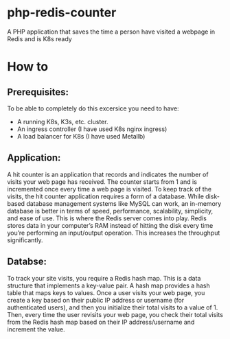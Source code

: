 # php-redis-counter
A PHP application that saves the time a person have visited a webpage in Redis and is K8s ready

# How to

## Prerequisites:
To be able to completely do this excersice you need to have:
- A running K8s, K3s, etc. cluster.
- An ingress controller (I have used K8s nginx ingress)
- A load balancer for K8s (I have used Metallb)

## Application:
A hit counter is an application that records and indicates the number of visits your web page has received. The counter starts from 1 and is incremented once every time a web page is visited.
To keep track of the visits, the hit counter application requires a form of a database. While disk-based database management systems like MySQL can work, an in-memory database is better in terms of speed, performance, scalability, simplicity, and ease of use. This is where the Redis server comes into play. Redis stores data in your computer’s RAM instead of hitting the disk every time you’re performing an input/output operation. This increases the throughput significantly.

## Databse:
To track your site visits, you require a Redis hash map. This is a data structure that implements a key-value pair. A hash map provides a hash table that maps keys to values. Once a user visits your web page, you create a key based on their public IP address or username (for authenticated users), and then you initialize their total visits to a value of 1. Then, every time the user revisits your web page, you check their total visits from the Redis hash map based on their IP address/username and increment the value.
